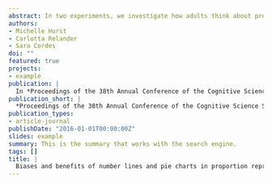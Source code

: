 ```yaml
---
abstract: In two experiments, we investigate how adults think about proportion across different symbolic and spatial representations in a comparison task (Experiment 1) and a translation task (Experiment 2). Both experiments show response patterns suggesting that decimal notation provides a symbolic advantage in precision when representing numerical magnitude, whereas fraction notation does not. In addition, pie charts may show some advantages above number lines when translating between representations. Lastly, our findings suggest that the translation between number lines and fractions may be particularly error-prone. We discuss what these performance patterns suggest in terms of how adults represent proportional information across these different formats and some potential avenues through which these advantages and disadvantages may arise, suggesting new questions for future work.
authors:
- Michelle Hurst
- Carlotta Relander
- Sara Cordes
doi: ""
featured: true
projects:
- example
publication: |
  In *Proceedings of the 38th Annual Conference of the Cognitive Science Society*
publication_short: |
  *Proceedings of the 38th Annual Conference of the Cognitive Science Society*
publication_types: 
- article-journal
publishDate: "2016-01-01T00:00:00Z"
slides: example
summary: This is the summary that works with the search engine.
tags: []
title: |
  Biases and benefits of number lines and pie charts in proportion representation
---
```

